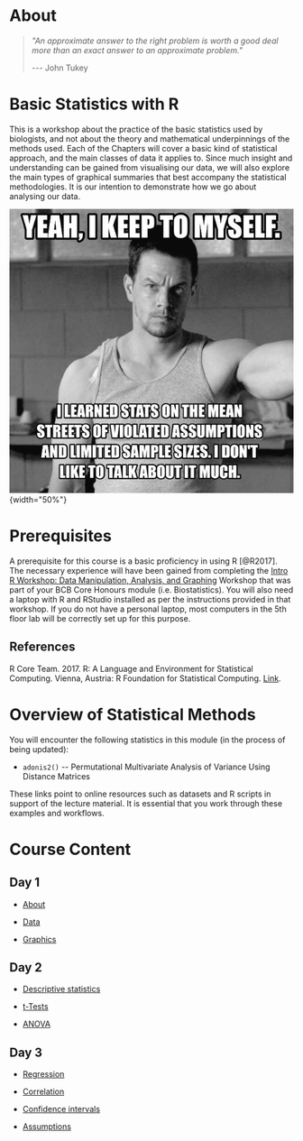 # About

> *"An approximate answer to the right problem is worth a good deal more than an exact answer to an approximate problem."*
>
> --- John Tukey

# Basic Statistics with R

This is a workshop about the practice of the basic statistics used by biologists, and not about the theory and mathematical underpinnings of the methods used. Each of the Chapters will cover a basic kind of statistical approach, and the main classes of data it applies to. Since much insight and understanding can be gained from visualising our data, we will also explore the main types of graphical summaries that best accompany the statistical methodologies. It is our intention to demonstrate how we go about analysing our data.

![Walberg_assumptions](Resources/wahlberg_assumptions.jpeg){width="50%"}

# Prerequisites

A prerequisite for this course is a basic proficiency in using R [\@R2017]. The necessary experience will have been gained from completing the [Intro R Workshop: Data Manipulation, Analysis, and Graphing](https://ajsmit.github.io/Intro_R_Official/) Workshop that was part of your BCB Core Honours module (i.e. Biostatistics). You will also need a laptop with R and RStudio installed as per the instructions provided in that workshop. If you do not have a personal laptop, most computers in the 5th floor lab will be correctly set up for this purpose.

## References

R Core Team. 2017. R: A Language and Environment for Statistical Computing. Vienna, Austria: R Foundation for Statistical Computing. [Link](https://www.R-project.org).

# Overview of Statistical Methods

You will encounter the following statistics in this module (in the process of being updated):

-   `adonis2()` -- Permutational Multivariate Analysis of Variance Using Distance Matrices

These links point to online resources such as datasets and R scripts in support of the lecture material. It is essential that you work through these examples and workflows.

# Course Content

## Day 1

-   [About](https://ajsmit.github.io/R_Stats_Official/01-about.html)

-   [Data](https://ajsmit.github.io/R_Stats_Official/02-data.html)

-   [Graphics](https://ajsmit.github.io/R_Stats_Official/04-graphics.html)

## Day 2

-   [Descriptive statistics](https://ajsmit.github.io/R_Stats_Official/03-descriptive.html)

-   [t-Tests](https://ajsmit.github.io/R_Stats_Official/06-t-Tests.html)

-   [ANOVA](https://ajsmit.github.io/R_Stats_Official/07-anova.html)

## Day 3

-   [Regression](https://ajsmit.github.io/R_Stats_Official/08-regression.html)

-   [Correlation](https://ajsmit.github.io/R_Stats_Official/09-rorrelation.html)

-   [Confidence intervals](https://ajsmit.github.io/R_Stats_Official/10-confidence.html)

-   [Assumptions](https://ajsmit.github.io/R_Stats_Official/11-transformations.html)
